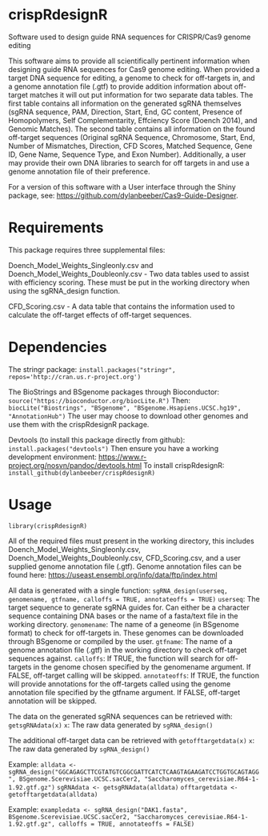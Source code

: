 # crispRdesignR
Software used to design guide RNA sequences for CRISPR/Cas9 genome editing

This software aims to provide all scientifically pertinent information when designing guide RNA sequences for Cas9 genome editing. When provided a target DNA sequence for editing, a genome to check for off-targets in, and a genome annotation file (.gtf) to provide addition information about off-target matches it will out put information for two separate data tables. The first table contains all information on the generated sgRNA themselves (sgRNA sequence, PAM, Direction, Start, End, GC content, Presence of Homopolymers, Self Complementarity, Effciency Score (Doench 2014), and Genomic Matches). The second table contains all information on the found off-target sequences (Original sgRNA Sequence, Chromosome, Start, End, Number of Mismatches, Direction, CFD Scores, Matched Sequence, Gene ID, Gene Name, Sequence Type, and Exon Number). Additionally, a user may provide their own DNA libraries to search for off targets in and use a genome annotation file of their preference.

For a version of this software with a User interface through the Shiny package, see: https://github.com/dylanbeeber/Cas9-Guide-Designer.

# Requirements
This package requires three supplemental files:

Doench_Model_Weights_Singleonly.csv and Doench_Model_Weights_Doubleonly.csv - Two data tables used to assist with efficiency scoring. These must be put in the working directory when using the sgRNA_design function.

CFD_Scoring.csv - A data table that contains the information used to calculate the off-target effects of off-target sequences.

# Dependencies
The stringr package: `install.packages("stringr", repos='http://cran.us.r-project.org')`

The BioStrings and BSgenome packages through Bioconductor: `source("https://bioconductor.org/biocLite.R")`
Then: `biocLite("Biostrings", "BSgenome", "BSgenome.Hsapiens.UCSC.hg19", "AnnotationHub")` The user may choose to download other genomes and use them with the crispRdesignR package.

Devtools (to install this package directly from github): `install.packages("devtools")`
Then ensure you have a working development environment: https://www.r-project.org/nosvn/pandoc/devtools.html
To install crispRdesignR: `install_github(dylanbeeber/crispRdesignR)`

# Usage
`library(crispRdesignR)`

All of the required files must present in the working directory, this includes Doench_Model_Weights_Singleonly.csv, Doench_Model_Weights_Doubleonly.csv, CFD_Scoring.csv, and a user supplied genome annotation file (.gtf). Genome annotation files can be found here: https://useast.ensembl.org/info/data/ftp/index.html

All data is generated with a single function: `sgRNA_design(userseq, genomename, gtfname, calloffs = TRUE, annotateoffs = TRUE)`
`userseq`: The target sequence to generate sgRNA guides for. Can either be a character sequence containing DNA bases or the name of a fasta/text file in the working directory.
`genomename`: The name of a geneome (in BSgenome format) to check for off-targets in. These genomes can be downloaded through BSgenome or compiled by the user.
`gtfname`: The name of a genome annotation file (.gtf) in the working directory to check off-target sequences against.
`calloffs`: If TRUE, the function will search for off-targets in the genome chosen specified by the genomename argument. If FALSE, off-target calling will be skipped.
`annotateoffs`: If TRUE, the function will provide annotations for the off-targets called using the genome annotation file specified by the gtfname argument. If FALSE, off-target annotation will be skipped.

The data on the generated sgRNA sequences can be retrieved with: `getsgRNAdata(x)`
`x`: The raw data generated by `sgRNA_design()`

The additional off-target data can be retrieved with `getofftargetdata(x)`
`x`: The raw data generated by `sgRNA_design()`

Example:
`alldata <- sgRNA_design("GGCAGAGCTTCGTATGTCGGCGATTCATCTCAAGTAGAAGATCCTGGTGCAGTAGG", BSgenome.Scerevisiae.UCSC.sacCer2, "Saccharomyces_cerevisiae.R64-1-1.92.gtf.gz")`
`sgRNAdata <- getsgRNAdata(alldata)`
`offtargetdata <- getofftargetdata(alldata)`

Example:
`exampledata <- sgRNA_design("DAK1.fasta", BSgenome.Scerevisiae.UCSC.sacCer2, "Saccharomyces_cerevisiae.R64-1-1.92.gtf.gz", calloffs = TRUE, annotateoffs = FALSE)`
